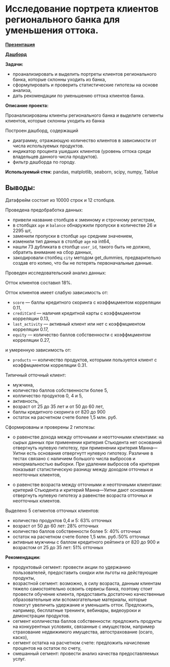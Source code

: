 # Исследование портрета клиентов регионального банка для уменьшения оттока.

[**Презентация**](https://github.com/merdin09/Yandex_Practicum_Projects/blob/main/10%20%D0%98%D1%81%D1%81%D0%BB%D0%B5%D0%B4%D0%BE%D0%B2%D0%B0%D0%BD%D0%B8%D0%B5%20%D0%BF%D0%BE%D1%80%D1%82%D1%80%D0%B5%D1%82%D0%B0%20%D0%BA%D0%BB%D0%B8%D0%B5%D0%BD%D1%82%D0%BE%D0%B2%20%D1%80%D0%B5%D0%B3%D0%B8%D0%BE%D0%BD%D0%B0%D0%BB%D1%8C%D0%BD%D0%BE%D0%B3%D0%BE%20%D0%B1%D0%B0%D0%BD%D0%BA%D0%B0%20%D0%B4%D0%BB%D1%8F%20%D1%83%D0%BC%D0%B5%D0%BD%D1%8C%D1%88%D0%B5%D0%BD%D0%B8%D1%8F%20%D0%BE%D1%82%D1%82%D0%BE%D0%BA%D0%B0/%D0%90%D0%BD%D0%B0%D0%BB%D0%B8%D0%B7%20%D0%BE%D1%82%D1%82%D0%BE%D1%87%D0%BD%D0%BE%D1%81%D1%82%D0%B8%20%D0%BA%D0%BB%D0%B8%D0%B5%D0%BD%D1%82%D0%BE%D0%B2%20%D0%B1%D0%B0%D0%BD%D0%BA%D0%B0.pdf)

[**Дашборд**](https://public.tableau.com/app/profile/sergei.pakhar/viz/Churn_products/Dashboard2?publish=yes)

**Задачи:** 

- проанализировать и выделить портреты клиентов регионального банка, которые склонны уходить из банка,
- сформулировать и проверить статистические гипотезы на основе анализа, 
- дать рекомендации по уменьшению оттока клиентов банка.

**Описание проекта:** 

Проанализированы клиенты регионального банка и выделите сегменты клиентов, которые склонны уходить из банка
 
Построен дашборд, содержащий

- диаграмму, отражающую количество клиентов в зависимости от числа используемых продуктов.
- индикатор процента ушедших клиентов (уровень оттока среди владельцев данного числа продуктов).
- фильтр дашборда по городу.

**Используемый стек**: pandas, matplotlib, seaborn, scipy, numpy, Tablue

## Выводы: ##

Датафрейм состоит из 10000 строк  и 12 столбцов.


Проведена предобработка данных:
- привели название столбцов к змеиному и строчному регистрам,
- в столбцах `age` и `balance` обнаружили пропуски в количестве 26 и 2295 шт,
- заменили пропуски в столбце `age` средним значением,
- изменили тип данных в столбце `age` на int64,
- нашли 73 дубликата в столбце `user_id`, такого быть не должно, обратить внимание на сбор данных,
- закодировали столбец `city` методом get_dummies, предварительно создав его копию, что бы не потерять первоначальные данные.


Проведен исследовательский анализ данных:

Отток клиентов составил 18%.


Отток клиентов имеет слабую зависимость от:

- `score` — баллы кредитного скоринга с коэффмцментом корреляции 0.11,
- `creditCard` — наличия кредитной карты с коэффмцментом корреляции 0.13,
- `last_activity` — активный клиент или нет с коэффмцментом корреляции 0.17,
- `equity`  — количество баллов собственности с коэффмцментом корреляции 0.27,


и умеренную зависимость от:
- `products` — количество продуктов, которыми пользуется клиент с коэффмцментом корреляции 0.31.


Типичный отточный клиент:

- мужчина,
- количество баллов собственности более 5,
- колличество продуктов 0, 4 и 5,
- активность,
- возраст от 25 до 35 лет и от 50 до 60 лет,
- баллы кредитного скоринга от 820 до 900
- остаток на расчетном счете более 1,5 млн. руб.

    
Сформированы и проверены 2 гипотезы:

- о равенстве дохода между отточными и неотточными клиентами: на сырых данных при применении критерия Стьюдента нет оснований отвергнуть нулевую гипотезу, при применении критерия Манна—Уитни есть основания отвергнутт нулевую гипотезу. Различие в тестах связано с наличием большого числа выбросов и ненормальностью выборки. При удалении выбросов оба критерия показыват статистическую разницу между доходом отточных и неотточных клиентов,

- о равенстве возраста между отточными и неотточными клиентами: критерий Стьюдента и критерий Манна—Уитни дают основания отвергнуть нулевую гипотезу а равенстве возраста отточных и неотточных клиентов.



Выделено 5 сегментов отточных клиентов:
- количество продуктов 0,4 и 5: 63% отточных
- возраст от 50 до 60 лет: 28% отточных
- количество баллов собственности более 5: 40% отточных
- остаток на расчетном счете более 1,5 млн. руб.:50% отточных
- активные мужчины с баллом кредитного рейтинга от 820 до 900 и возрастом от 25 до 35 лет: 51% отточных


**Рекомендации:**

- продуктовый сегмент: провести акции по удержанию пользователей, предоставить скидки или льготы на действующие продукты, 
- возрастной сегмент: возможно, в силу возраста, данным клиентам тяжело самостоятельно освоить сервисы банка, поэтому стоит провести обучение клиента, предоставить достаточно качественные образовательные или вспомогательные материалы, которые помогут увеличить удержание и уменьшить отток. Предложить, например, бесплатные тренинги, вебинары, видеоуроки и демонстрации продуктов. 
- сегмент колличества баллов собственности: предложить продукты на конкурентных условиях, связанные с имуществом, например страхование недвижимого имущества, автострахование (осаго, каско),
- сегмент остатка на расчетном счете: предложить начисление процентов на остаток по счету,
- смешанный сегмент: провести анализ качества предоставляемых услуг.



